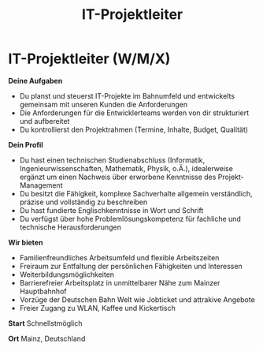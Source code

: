 ﻿---
path: "/karriere/pm"
title: "IT-Projektleiter"
---

# IT-Projektleiter (W/M/X)
**Deine Aufgaben**
- Du planst und steuerst IT-Projekte im Bahnumfeld und entwickelts gemeinsam mit unseren Kunden die Anforderungen
- Die Anforderungen für die Entwicklerteams werden von dir strukturiert und aufbereitet 
- Du kontrollierst den Projektrahmen (Termine, Inhalte, Budget, Qualität)

**Dein Profil**
- Du hast einen technischen Studienabschluss (Informatik, Ingenieurwissenschaften, Mathematik, Physik, o.Ä.), 
idealerweise ergänzt um einen Nachweis über erworbene Kenntnisse des Projekt-Management
- Du besitzt die Fähigkeit, komplexe Sachverhalte allgemein verständlich, präzise und vollständig zu beschreiben 
- Du hast fundierte Englischkenntnisse in Wort und Schrift 
- Du verfügst über hohe Problemlösungskompetenz für fachliche und technische Herausforderungen 

**Wir bieten**
- Familienfreundliches Arbeitsumfeld und flexible Arbeitszeiten
- Freiraum zur Entfaltung der persönlichen Fähigkeiten und Interessen
- Weiterbildungsmöglichkeiten
- Barrierefreier Arbeitsplatz in unmittelbarer Nähe zum Mainzer Hauptbahnhof
- Vorzüge der Deutschen Bahn Welt wie Jobticket und attrakive Angebote
- Freier Zugang zu WLAN, Kaffee und Kickertisch

**Start**
Schnellstmöglich

**Ort**
Mainz, Deutschland